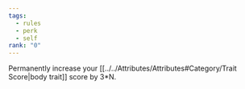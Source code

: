 ```yaml
---
tags:
  - rules
  - perk
  - self
rank: "0"
---
```

Permanently increase your [[../../Attributes/Attributes#Category/Trait Score|body trait]] score by 3*N.